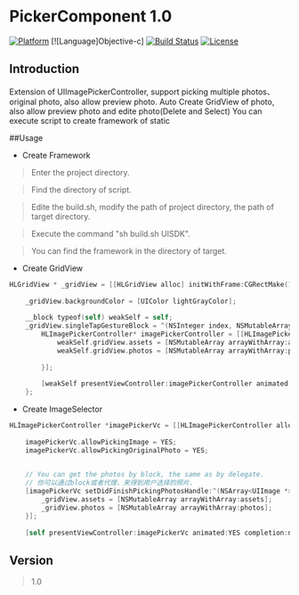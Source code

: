 # PickerComponent 1.0
[![Platform](http://img.shields.io/badge/platform-ios-blue.svg?style=flat)](https://developer.apple.com/iphone/index.action)
[![Language]Objective-c]
[![Build Status](https://www.bitrise.io/app/525c553aef64bd02.svg?token=BasjApmM7Nb3N5gSzhjYYw&branch=master)](https://www.bitrise.io/app/525c553aef64bd02)
[![License](http://img.shields.io/badge/license-MIT-lightgrey.svg?style=flat)](http://mit-license.org)

## Introduction

Extension of UIImagePickerController, support picking multiple photos、original photo, also allow preview photo.
Auto Create GridView of photo, also allow preview photo and edite photo(Delete and Select)
You can execute script to create framework of static

##Usage

- Create Framework

 > Enter the project directory.
 
 > Find the directory of script.
 
 > Edite the build.sh, modify the path of project directory, the path of target directory.
 
 > Execute the command "sh build.sh UISDK".
 
 > You can find the framework in the directory of target.

- Create GridView
```Objective-c
HLGridView * _gridView = [[HLGridView alloc] initWithFrame:CGRectMake(10, button.y + 50, SCREEN_WIDTH - 20, 100) columnNumber:3];
    
    _gridView.backgroundColor = [UIColor lightGrayColor];
    
    __block typeof(self) weakSelf = self;
    _gridView.singleTapGestureBlock = ^(NSInteger index, NSMutableArray* assets, NSArray<UIImage *> *photos) {
        HLImagePickerController* imagePickerController = [[HLImagePickerController alloc] initWithSelectedAssets:nil selectedPhotos:[NSMutableArray arrayWithArray:photos] index:index mode:HLPreViewTypeEdite okCallback:^(NSArray<UIImage *> *photos, NSArray *assets, BOOL isSelectOriginalPhoto){
            weakSelf.gridView.assets = [NSMutableArray arrayWithArray:assets];
            weakSelf.gridView.photos = [NSMutableArray arrayWithArray:photos];
            
        }];
        
        [weakSelf presentViewController:imagePickerController animated:YES completion:nil];
    };
```

- Create ImageSelector

```Objective-c
HLImagePickerController *imagePickerVc = [[HLImagePickerController alloc] initWithMaxImagesCount:9 columnNumber:4 delegate:self];
    
    imagePickerVc.allowPickingImage = YES;
    imagePickerVc.allowPickingOriginalPhoto = YES;

    
    // You can get the photos by block, the same as by delegate.
    // 你可以通过block或者代理，来得到用户选择的照片.
    [imagePickerVc setDidFinishPickingPhotosHandle:^(NSArray<UIImage *> *photos, NSArray *assets, BOOL isSelectOriginalPhoto) {
        _gridView.assets = [NSMutableArray arrayWithArray:assets];
        _gridView.photos = [NSMutableArray arrayWithArray:photos];
    }];
    
    [self presentViewController:imagePickerVc animated:YES completion:nil];
```

## Version
> 1.0
